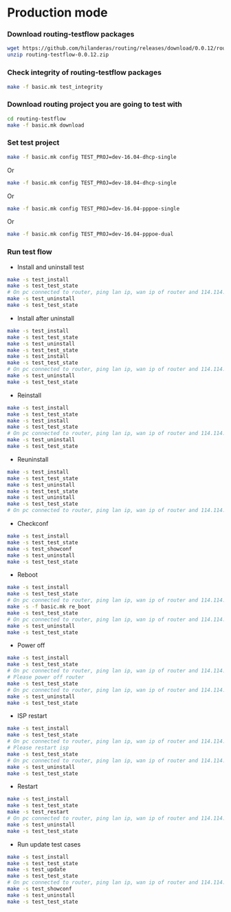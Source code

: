 # Production mode

### Download routing-testflow packages
```bash
wget https://github.com/hilanderas/routing/releases/download/0.0.12/routing-testflow-0.0.12.zip
unzip routing-testflow-0.0.12.zip
```
### Check integrity of routing-testflow packages
```bash
make -f basic.mk test_integrity
```

### Download routing project you are going to test with
```bash
cd routing-testflow
make -f basic.mk download
```

### Set test project
```bash
make -f basic.mk config TEST_PROJ=dev-16.04-dhcp-single 
```
Or 
```bash
make -f basic.mk config TEST_PROJ=dev-18.04-dhcp-single
```
Or 
```bash
make -f basic.mk config TEST_PROJ=dev-16.04-pppoe-single
```
Or
```bash
make -f basic.mk config TEST_PROJ=dev-16.04-pppoe-dual
```

### Run test flow
* Install and uninstall test
```bash
make -s test_install
make -s test_test_state
# On pc connected to router, ping lan ip, wan ip of router and 114.114.114.114
make -s test_uninstall
make -s test_test_state
```

* Install after uninstall
```bash
make -s test_install
make -s test_test_state
make -s test_uninstall
make -s test_test_state
make -s test_install
make -s test_test_state
# On pc connected to router, ping lan ip, wan ip of router and 114.114.114.114
make -s test_uninstall
make -s test_test_state
```

* Reinstall
```bash
make -s test_install
make -s test_test_state
make -s test_install
make -s test_test_state
# On pc connected to router, ping lan ip, wan ip of router and 114.114.114.114
make -s test_uninstall
make -s test_test_state
```

* Reuninstall
```bash
make -s test_install
make -s test_test_state
make -s test_uninstall
make -s test_test_state
make -s test_uninstall
make -s test_test_state
# On pc connected to router, ping lan ip, wan ip of router and 114.114.114.114
```

* Checkconf
```bash
make -s test_install
make -s test_test_state
make -s test_showconf
make -s test_uninstall
make -s test_test_state
```

* Reboot
```bash
make -s test_install
make -s test_test_state
# On pc connected to router, ping lan ip, wan ip of router and 114.114.114.114
make -s -f basic.mk re_boot
make -s test_test_state
# On pc connected to router, ping lan ip, wan ip of router and 114.114.114.114
make -s test_uninstall
make -s test_test_state
```
* Power off
```bash
make -s test_install
make -s test_test_state
# On pc connected to router, ping lan ip, wan ip of router and 114.114.114.114
# Please power off router
make -s test_test_state
# On pc connected to router, ping lan ip, wan ip of router and 114.114.114.114
make -s test_uninstall
make -s test_test_state
```

* ISP restart
```bash
make -s test_install
make -s test_test_state
# On pc connected to router, ping lan ip, wan ip of router and 114.114.114.114
# Please restart isp
make -s test_test_state
# On pc connected to router, ping lan ip, wan ip of router and 114.114.114.114
make -s test_uninstall
make -s test_test_state
```


* Restart 
```bash
make -s test_install
make -s test_test_state
make -s test_restart
# On pc connected to router, ping lan ip, wan ip of router and 114.114.114.114
make -s test_uninstall
make -s test_test_state
```


* Run update test cases
```bash
make -s test_install
make -s test_test_state
make -s test_update
make -s test_test_state
# On pc connected to router, ping lan ip, wan ip of router and 114.114.114.114
make -s test_showconf
make -s test_uninstall
make -s test_test_state
```


